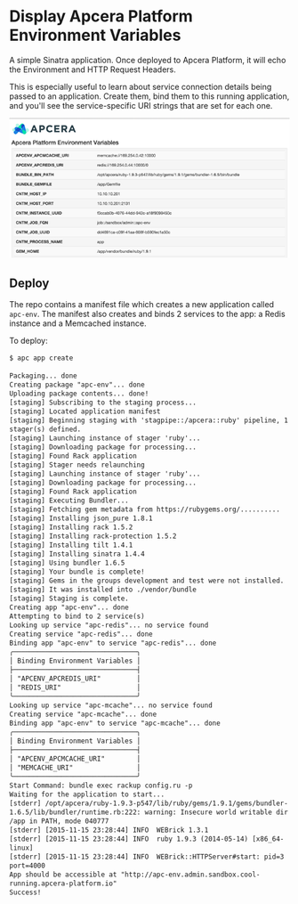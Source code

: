 # Display Apcera Platform Environment Variables

A simple Sinatra application. Once deployed to Apcera Platform, it will echo the Environment and HTTP Request Headers.

This is especially useful to learn about service connection details being passed to an application. Create them, bind them to this running application, and you'll see the service-specific URI strings that are set for each one.

<img src="https://github.com/coalescence/apcera-apps/blob/master/apc-env/docs/images/demo.png">

## Deploy

The repo contains a manifest file which creates a new application called `apc-env`. The manifest also creates and binds 2 services to the app: a Redis instance and a Memcached instance.

To deploy:

```
$ apc app create

Packaging... done
Creating package "apc-env"... done
Uploading package contents... done!
[staging] Subscribing to the staging process...
[staging] Located application manifest
[staging] Beginning staging with 'stagpipe::/apcera::ruby' pipeline, 1 stager(s) defined.
[staging] Launching instance of stager 'ruby'...
[staging] Downloading package for processing...
[staging] Found Rack application
[staging] Stager needs relaunching
[staging] Launching instance of stager 'ruby'...
[staging] Downloading package for processing...
[staging] Found Rack application
[staging] Executing Bundler...
[staging] Fetching gem metadata from https://rubygems.org/..........
[staging] Installing json_pure 1.8.1
[staging] Installing rack 1.5.2
[staging] Installing rack-protection 1.5.2
[staging] Installing tilt 1.4.1
[staging] Installing sinatra 1.4.4
[staging] Using bundler 1.6.5
[staging] Your bundle is complete!
[staging] Gems in the groups development and test were not installed.
[staging] It was installed into ./vendor/bundle
[staging] Staging is complete.
Creating app "apc-env"... done
Attempting to bind to 2 service(s)
Looking up service "apc-redis"... no service found
Creating service "apc-redis"... done
Binding app "apc-env" to service "apc-redis"... done
╭───────────────────────────────╮
│ Binding Environment Variables │
├───────────────────────────────┤
│ "APCENV_APCREDIS_URI"         │
│ "REDIS_URI"                   │
╰───────────────────────────────╯
Looking up service "apc-mcache"... no service found
Creating service "apc-mcache"... done
Binding app "apc-env" to service "apc-mcache"... done
╭───────────────────────────────╮
│ Binding Environment Variables │
├───────────────────────────────┤
│ "APCENV_APCMCACHE_URI"        │
│ "MEMCACHE_URI"                │
╰───────────────────────────────╯
Start Command: bundle exec rackup config.ru -p 
Waiting for the application to start...
[stderr] /opt/apcera/ruby-1.9.3-p547/lib/ruby/gems/1.9.1/gems/bundler-1.6.5/lib/bundler/runtime.rb:222: warning: Insecure world writable dir /app in PATH, mode 040777
[stderr] [2015-11-15 23:28:44] INFO  WEBrick 1.3.1
[stderr] [2015-11-15 23:28:44] INFO  ruby 1.9.3 (2014-05-14) [x86_64-linux]
[stderr] [2015-11-15 23:28:44] INFO  WEBrick::HTTPServer#start: pid=3 port=4000
App should be accessible at "http://apc-env.admin.sandbox.cool-running.apcera-platform.io"
Success!

```
